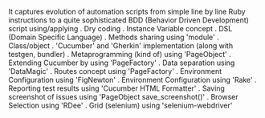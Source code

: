It captures evolution of automation scripts from simple line by line Ruby instructions to a quite sophisticated BDD (Behavior Driven Development) script using/applying
    . Dry coding
    . Instance Variable concept
    . DSL (Domain Specific Language)
    . Methods sharing using 'module'
    . Class/object
    . 'Cucumber' and 'Gherkin' implementation (along with testgen, bundler)
    . Metaprogramming (kind of) using 'PageObject'
    . Extending Cucumber by using 'PageFactory'
    . Data separation using 'DataMagic'
    . Routes concept using 'PageFactory'
    . Environment Configuration using 'FigNewton'
    . Environment Configuration using 'Rake'
    . Reporting test results using 'Cucumber HTML Formatter'
    . Saving screenshot of issues using 'PageObject save_screenshot()'
    . Browser Selection using 'RDee'
    . Grid (selenium) using 'selenium-webdriver'

